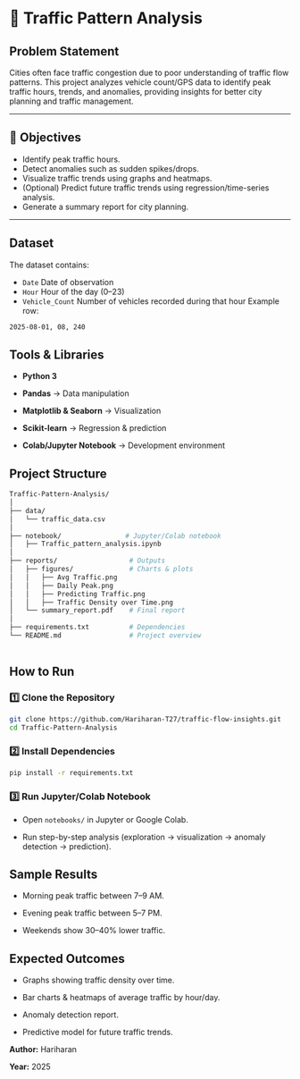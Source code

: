   # 🚦 Traffic Pattern Analysis

##  Problem Statement

Cities often face traffic congestion due to poor understanding of traffic flow patterns. This project analyzes vehicle count/GPS data to identify peak traffic hours, trends, and anomalies, providing insights for better city planning and traffic management.

---

## 🎯 Objectives

- Identify peak traffic hours.  
- Detect anomalies such as sudden spikes/drops. 
- Visualize traffic trends using graphs and heatmaps.
- (Optional) Predict future traffic trends using regression/time-series analysis.  
- Generate a summary report for city planning.

---

##  Dataset

The dataset contains:

- `Date` Date of observation
- `Hour` Hour of the day (0–23) 
- `Vehicle_Count` Number of vehicles recorded during that hour
Example row:
```bash
2025-08-01, 08, 240
```

 
## Tools & Libraries

- **Python 3**

- **Pandas** → Data manipulation

- **Matplotlib & Seaborn** → Visualization

- **Scikit-learn** → Regression & prediction

- **Colab/Jupyter Notebook** → Development environment

## Project Structure

```bash
Traffic-Pattern-Analysis/
│
├── data/                    
│   └── traffic_data.csv
│
├── notebook/                # Jupyter/Colab notebook
│   ├── Traffic_pattern_analysis.ipynb
│
├── reports/                  # Outputs
│   ├── figures/              # Charts & plots
│   │   ├── Avg Traffic.png    
│   │   ├── Daily Peak.png   
│   │   ├── Predicting Traffic.png    
│   │   ├── Traffic Density over Time.png           
│   └── summary_report.pdf    # Final report
│
├── requirements.txt          # Dependencies
└── README.md                 # Project overview
           
```
## How to Run

### 1️⃣ Clone the Repository
```bash
git clone https://github.com/Hariharan-T27/traffic-flow-insights.git
cd Traffic-Pattern-Analysis

```
### 2️⃣ Install Dependencies
```bash
pip install -r requirements.txt
```

### 3️⃣ Run Jupyter/Colab Notebook
- Open `notebooks/` in Jupyter or Google Colab.

- Run step-by-step analysis (exploration → visualization → anomaly detection → prediction).

## Sample Results
- Morning peak traffic between 7–9 AM.

- Evening peak traffic between 5–7 PM.

- Weekends show 30–40% lower traffic.



## Expected Outcomes
- Graphs showing traffic density over time.

- Bar charts & heatmaps of average traffic by hour/day.

- Anomaly detection report.

- Predictive model for future traffic trends.


**Author:** Hariharan

**Year:** 2025
